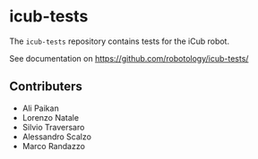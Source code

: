 icub-tests
==========
The `icub-tests` repository contains tests for the iCub robot.

See documentation on https://github.com/robotology/icub-tests/

## Contributers

* Ali Paikan 
* Lorenzo Natale
* Silvio Traversaro
* Alessandro Scalzo
* Marco Randazzo

